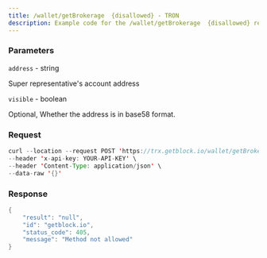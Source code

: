```yaml
---
title: /wallet/getBrokerage  {disallowed} - TRON
description: Example code for the /wallet/getBrokerage  {disallowed} rest method. Сomplete guide on how to use /wallet/getBrokerage  {disallowed} rest in GetBlock.io Web3 documentation.
---
```


### Parameters


`address` - string

Super representative's account address

`visible` - boolean

Optional, Whether the address is in base58 format.

### Request

``` java
curl --location --request POST 'https://trx.getblock.io/wallet/getBrokerage' \
--header 'x-api-key: YOUR-API-KEY' \
--header 'Content-Type: application/json' \
--data-raw '{}'
```

###  Response

``` java
{
    "result": "null",
    "id": "getblock.io",
    "status_code": 405,
    "message": "Method not allowed"
}
```


